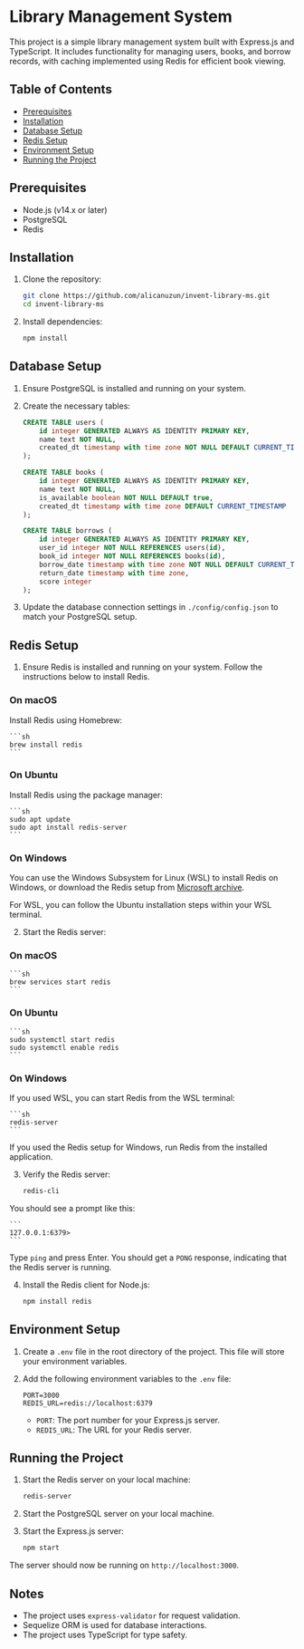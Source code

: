 # Library Management System

This project is a simple library management system built with Express.js and TypeScript. It includes functionality for managing users, books, and borrow records, with caching implemented using Redis for efficient book viewing.

## Table of Contents

- [Prerequisites](#prerequisites)
- [Installation](#installation)
- [Database Setup](#database-setup)
- [Redis Setup](#redis-setup)
- [Environment Setup](#environment-setup)
- [Running the Project](#running-the-project)

## Prerequisites

- Node.js (v14.x or later)
- PostgreSQL
- Redis

## Installation

1. Clone the repository:
    ```sh
    git clone https://github.com/alicanuzun/invent-library-ms.git
    cd invent-library-ms
    ```

2. Install dependencies:
    ```sh
    npm install
    ```

## Database Setup

1. Ensure PostgreSQL is installed and running on your system.

2. Create the necessary tables:

    ```sql
    CREATE TABLE users (
        id integer GENERATED ALWAYS AS IDENTITY PRIMARY KEY,
        name text NOT NULL,
        created_dt timestamp with time zone NOT NULL DEFAULT CURRENT_TIMESTAMP
    );

    CREATE TABLE books (
        id integer GENERATED ALWAYS AS IDENTITY PRIMARY KEY,
        name text NOT NULL,
        is_available boolean NOT NULL DEFAULT true,
        created_dt timestamp with time zone DEFAULT CURRENT_TIMESTAMP
    );

    CREATE TABLE borrows (
        id integer GENERATED ALWAYS AS IDENTITY PRIMARY KEY,
        user_id integer NOT NULL REFERENCES users(id),
        book_id integer NOT NULL REFERENCES books(id),
        borrow_date timestamp with time zone NOT NULL DEFAULT CURRENT_TIMESTAMP,
        return_date timestamp with time zone,
        score integer
    );
    ```

3. Update the database connection settings in `./config/config.json` to match your PostgreSQL setup.

## Redis Setup

1. Ensure Redis is installed and running on your system. Follow the instructions below to install Redis.

### On macOS

Install Redis using Homebrew:

    ```sh
    brew install redis
    ```

### On Ubuntu

Install Redis using the package manager:

    ```sh
    sudo apt update
    sudo apt install redis-server
    ```

### On Windows

You can use the Windows Subsystem for Linux (WSL) to install Redis on Windows, or download the Redis setup from [Microsoft archive](https://github.com/microsoftarchive/redis/releases).

For WSL, you can follow the Ubuntu installation steps within your WSL terminal.

2. Start the Redis server:

### On macOS

    ```sh
    brew services start redis
    ```

### On Ubuntu

    ```sh
    sudo systemctl start redis
    sudo systemctl enable redis
    ```

### On Windows

If you used WSL, you can start Redis from the WSL terminal:

    ```sh
    redis-server
    ```

If you used the Redis setup for Windows, run Redis from the installed application.

3. Verify the Redis server:

    ```sh
    redis-cli
    ```

You should see a prompt like this:

    ```
    127.0.0.1:6379>
    ```

Type `ping` and press Enter. You should get a `PONG` response, indicating that the Redis server is running.

4. Install the Redis client for Node.js:

    ```sh
    npm install redis
    ```
## Environment Setup

1. Create a `.env` file in the root directory of the project. This file will store your environment variables.

2. Add the following environment variables to the `.env` file:

    ```
    PORT=3000
    REDIS_URL=redis://localhost:6379
    ```

    - `PORT`: The port number for your Express.js server.
    - `REDIS_URL`: The URL for your Redis server.

## Running the Project

1. Start the Redis server on your local machine:

    ```sh
    redis-server
    ```

2. Start the PostgreSQL server on your local machine.

3. Start the Express.js server:

    ```sh
    npm start
    ```

The server should now be running on `http://localhost:3000`.

## Notes

- The project uses `express-validator` for request validation.
- Sequelize ORM is used for database interactions.
- The project uses TypeScript for type safety.



